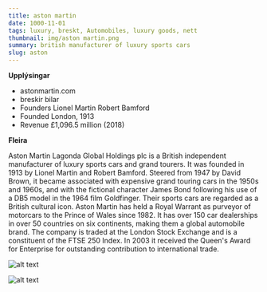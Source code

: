 ```yaml
---
title: aston martin
date: 1000-11-01
tags: luxury, breskt, Automobiles, luxury goods, nett
thumbnail: img/aston martin.png
summary: british manufacturer of luxury sports cars
slug: aston
---
```


__Upplýsingar__

+ astonmartin.com
+ breskir bilar
+ Founders	Lionel Martin
Robert Bamford
+ Founded	London, 1913
+ Revenue   £1,096.5 million (2018)



__Fleira__

Aston Martin Lagonda Global Holdings plc is a British independent manufacturer of luxury sports cars and grand tourers. It was founded in 1913 by Lionel Martin and Robert Bamford. Steered from 1947 by David Brown, it became associated with expensive grand touring cars in the 1950s and 1960s, and with the fictional character James Bond following his use of a DB5 model in the 1964 film Goldfinger. Their sports cars are regarded as a British cultural icon. Aston Martin has held a Royal Warrant as purveyor of motorcars to the Prince of Wales since 1982. It has over 150 car dealerships in over 50 countries on six continents, making them a global automobile brand. The company is traded at the London Stock Exchange and is a constituent of the FTSE 250 Index. In 2003 it received the Queen's Award for Enterprise for outstanding contribution to international trade.


![alt text](https://upload.wikimedia.org/wikipedia/commons/thumb/a/a5/Aston_Martin_DB10_Front_view.jpg/360px-Aston_Martin_DB10_Front_view.jpg)

![alt text](https://hips.hearstapps.com/hmg-prod.s3.amazonaws.com/images/2020-aston-martin-vantage-amr-132-1571762595.jpg?crop=0.697xw:0.784xh;0.303xw,0.216xh&resize=640:*)

